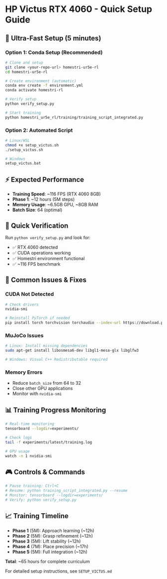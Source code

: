 # HP Victus RTX 4060 - Quick Setup Guide

## 🚀 Ultra-Fast Setup (5 minutes)

### Option 1: Conda Setup (Recommended)
```bash
# Clone and setup
git clone <your-repo-url> homestri-ur5e-rl
cd homestri-ur5e-rl

# Create environment (automatic)
conda env create -f environment.yml
conda activate homestri-rl

# Verify setup
python verify_setup.py

# Start training
python homestri_ur5e_rl/training/training_script_integrated.py
```

### Option 2: Automated Script
```bash
# Linux/WSL
chmod +x setup_victus.sh
./setup_victus.sh

# Windows
setup_victus.bat
```

## ⚡ Expected Performance
- **Training Speed**: ~116 FPS (RTX 4060 8GB)
- **Phase 1**: ~12 hours (5M steps)
- **Memory Usage**: ~6.5GB GPU, ~8GB RAM
- **Batch Size**: 64 (optimal)

## 🎯 Quick Verification
Run `python verify_setup.py` and look for:
- ✅ RTX 4060 detected
- ✅ CUDA operations working
- ✅ Homestri environment functional
- ✅ ~116 FPS benchmark

## 🔧 Common Issues & Fixes

### CUDA Not Detected
```bash
# Check drivers
nvidia-smi

# Reinstall PyTorch if needed
pip install torch torchvision torchaudio --index-url https://download.pytorch.org/whl/cu118
```

### MuJoCo Issues
```bash
# Linux: Install missing dependencies
sudo apt-get install libosmesa6-dev libgl1-mesa-glx libglfw3

# Windows: Visual C++ Redistributable required
```

### Memory Errors
- Reduce `batch_size` from 64 to 32
- Close other GPU applications
- Monitor with `nvidia-smi`

## 📊 Training Progress Monitoring
```bash
# Real-time monitoring
tensorboard --logdir=experiments/

# Check logs
tail -f experiments/latest/training.log

# GPU usage
watch -n 1 nvidia-smi
```

## 🎮 Controls & Commands
```bash
# Pause training: Ctrl+C
# Resume: python training_script_integrated.py --resume
# Monitor: tensorboard --logdir=experiments/
# Verify: python verify_setup.py
```

## 📈 Training Timeline
- **Phase 1** (5M): Approach learning (~12h)
- **Phase 2** (5M): Grasp refinement (~12h)  
- **Phase 3** (5M): Lift stability (~12h)
- **Phase 4** (7M): Place precision (~17h)
- **Phase 5** (5M): Full integration (~12h)

**Total**: ~65 hours for complete curriculum

For detailed setup instructions, see `SETUP_VICTUS.md`
